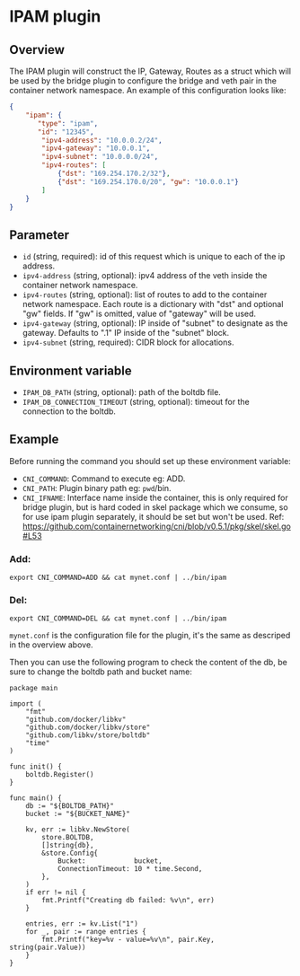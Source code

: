 # IPAM plugin

## Overview

The IPAM plugin will construct the IP, Gateway, Routes as a struct which will be
used by the bridge plugin to configure the bridge and veth pair in the container
network namespace. An example of this configuration looks like:
```json
{
    "ipam": {
       "type": "ipam",
       "id": "12345",
        "ipv4-address": "10.0.0.2/24",
        "ipv4-gateway": "10.0.0.1",
        "ipv4-subnet": "10.0.0.0/24",
        "ipv4-routes": [
            {"dst": "169.254.170.2/32"},
            {"dst": "169.254.170.0/20", "gw": "10.0.0.1"}
        ]
    }
}
```
## Parameter
* `id` (string, required): id of this request which is unique to each of the ip address.
* `ipv4-address` (string, optional): ipv4 address of the veth inside the
container network namespace.
* `ipv4-routes` (string, optional): list of routes to add to the container network
namespace. Each route is a dictionary with "dst" and optional "gw" fields. 
If "gw" is omitted, value of "gateway" will be used.
* `ipv4-gateway` (string, optional): IP inside of "subnet" to designate as the
gateway. Defaults to ".1" IP inside of the "subnet" block.
* `ipv4-subnet` (string, required): CIDR block for allocations.

## Environment variable
* `IPAM_DB_PATH` (string, optional): path of the boltdb file.
* `IPAM_DB_CONNECTION_TIMEOUT` (string, optional): timeout for the connection
to the boltdb.

## Example
Before running the command you should set up these environment variable:
* `CNI_COMMAND`: Command to execute eg: ADD.
* `CNI_PATH`: Plugin binary path eg: `pwd`/bin.
* `CNI_IFNAME`: Interface name inside the container, this is only required for
bridge plugin, but is hard coded in skel package which we consume, so for use
ipam plugin separately, it should be set but won't be used.
Ref: https://github.com/containernetworking/cni/blob/v0.5.1/pkg/skel/skel.go#L53
### Add:
```
export CNI_COMMAND=ADD && cat mynet.conf | ../bin/ipam
```

### Del:
```
export CNI_COMMAND=DEL && cat mynet.conf | ../bin/ipam
```

`mynet.conf` is the configuration file for the plugin, it's the same as descriped
in the overview above.

Then you can use the following program to check the content of the db, be sure
to change the boltdb path and bucket name:
```golang
package main

import (
    "fmt"
    "github.com/docker/libkv"
    "github.com/docker/libkv/store"
    "github.com/libkv/store/boltdb"
    "time"
)

func init() {
    boltdb.Register()
}

func main() {
    db := "${BOLTDB_PATH}"
    bucket := "${BUCKET_NAME}"

    kv, err := libkv.NewStore(
        store.BOLTDB,
        []string{db},
        &store.Config{
            Bucket:            bucket,
            ConnectionTimeout: 10 * time.Second,
        },
    )
    if err != nil {
        fmt.Printf("Creating db failed: %v\n", err)
    }

    entries, err := kv.List("1")
    for _, pair := range entries {
        fmt.Printf("key=%v - value=%v\n", pair.Key, string(pair.Value))
    }
}
```
